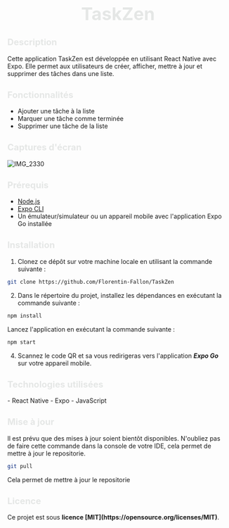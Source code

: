 <h1 style="text-align:center;font-size:40px;color:#e5e7e6;"> TaskZen</h1>

<h2 style="font-size:20px;color:#e5e7e6;">Description</h2>

Cette application TaskZen est développée en utilisant React Native avec Expo. Elle permet aux utilisateurs de créer, afficher, mettre à jour et supprimer des tâches dans une liste.

<h2 style="font-size:20px;color:#e5e7e6;">Fonctionnalités</h2>

- Ajouter une tâche à la liste
- Marquer une tâche comme terminée
- Supprimer une tâche de la liste

<h2 style="font-size:20px;color:#e5e7e6;">Captures d'écran</h2>

![IMG_2330](https://github.com/Florentin-Fallon/TaskZen/assets/112950552/ce434c59-2c9b-40be-822a-e2459e3de771)


<h2 style="font-size:20px;color:#e5e7e6;">Prérequis</h2>

- [Node.js](https://nodejs.org/)
- [Expo CLI](https://docs.expo.dev/get-started/installation/)
- Un émulateur/simulateur ou un appareil mobile avec l'application Expo Go installée

<h2 style="font-size:20px;color:#e5e7e6;">Installation</h2>

1. Clonez ce dépôt sur votre machine locale en utilisant la commande suivante :

```bash
git clone https://github.com/Florentin-Fallon/TaskZen
```

2. Dans le répertoire du projet, installez les dépendances en exécutant la commande suivante :

```bash
npm install
```

Lancez l'application en exécutant la commande suivante :

```bash
npm start
```

4. Scannez le code QR et sa vous redirigeras vers l'application ***Expo Go*** sur votre appareil mobile.

<h2 style="font-size:20px;color:#e5e7e6;">Technologies utilisées</h2>
- React Native
- Expo
- JavaScript

<h2 style="font-size:20px;color:#e5e7e6;">Mise à jour</h2>
Il est prévu que des mises à jour soient bientôt disponibles. N'oubliez pas de faire cette commande dans la console de votre IDE, cela permet de mettre à jour le repositorie.

```bash
git pull
```

Cela permet de mettre à jour le repositorie

<h2 style="font-size:20px;color:#e5e7e6;">Licence</h2>
Ce projet est sous <strong>licence [MIT](https://opensource.org/licenses/MIT)</strong>.
